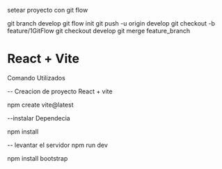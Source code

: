 setear proyecto con git flow 

git branch develop
git flow init 
git push -u origin develop
git checkout -b feature/1GitFlow
git checkout develop
git merge feature_branch


# React + Vite
Comando Utilizados 

-- Creacion de proyecto React + vite 

npm create vite@latest

--instalar Dependecia

npm install 

-- levantar el servidor
npm run dev 

npm install bootstrap
